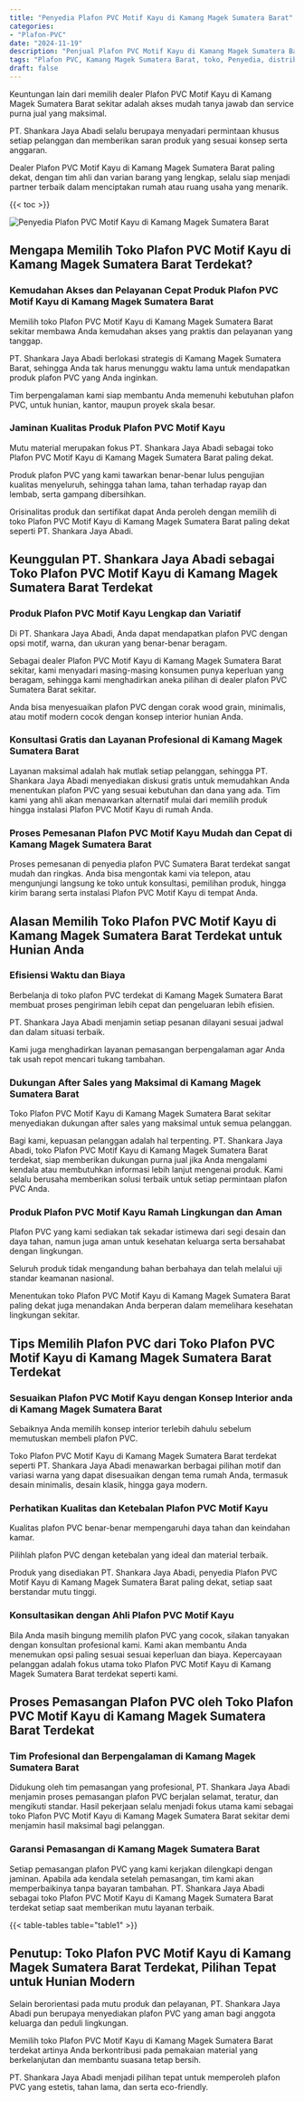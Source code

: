 ```yaml
---
title: "Penyedia Plafon PVC Motif Kayu di Kamang Magek Sumatera Barat"
categories: 
- "Plafon-PVC"
date: "2024-11-19"
description: "Penjual Plafon PVC Motif Kayu di Kamang Magek Sumatera Barat bagi tempat tinggal, kantor, dan ritel. Plafon berkualitas, beragam motif, warna menarik, dengan jasa instalasi dikerjakan oleh tenaga ahli profesional dan garansi resmi!|Jasa distribusi Plafon PVC Motif Kayu di Kamang Magek Sumatera Barat untuk kebutuhan rumah, kantor, atau ritel, dengan material berkualitas dan penempatan oleh teknisi ahli serta jaminan resmi.|Solusi Plafon PVC Motif Kayu di Kamang Magek Sumatera Barat yang terpercaya bagi tempat tinggal, perkantoran, serta gerai, dengan material unggulan dan instalasi dikerjakan oleh tenaga ahli profesional dan garansi resmi.|Penyediaan Plafon PVC Motif Kayu di Kamang Magek Sumatera Barat untuk tempat tinggal, kantor, dan toko, beserta material unggulan dan penempatan ditangani oleh tenaga ahli profesional, dilengkapi dengan jaminan resmi.}"
tags: "Plafon PVC, Kamang Magek Sumatera Barat, toko, Penyedia, distributor"
draft: false
---
```


Keuntungan lain dari memilih dealer Plafon PVC Motif Kayu di Kamang Magek Sumatera Barat sekitar adalah akses mudah tanya jawab dan service purna jual yang maksimal.

PT. Shankara Jaya Abadi selalu berupaya menyadari permintaan khusus setiap pelanggan dan memberikan saran produk yang sesuai konsep serta anggaran.

Dealer Plafon PVC Motif Kayu di Kamang Magek Sumatera Barat paling dekat, dengan tim ahli dan varian barang yang lengkap, selalu siap menjadi partner terbaik dalam menciptakan rumah atau ruang usaha yang menarik.

{{< toc >}}

![Penyedia Plafon PVC Motif Kayu di Kamang Magek Sumatera Barat](/images/Plafon-PVC/Penyedia-Plafon-PVC-Motif-Kayu-di-Kamang-Magek-Sumatera-Barat.png)


## Mengapa Memilih Toko Plafon PVC Motif Kayu di Kamang Magek Sumatera Barat Terdekat?

### Kemudahan Akses dan Pelayanan Cepat Produk Plafon PVC Motif Kayu di Kamang Magek Sumatera Barat

Memilih toko Plafon PVC Motif Kayu di Kamang Magek Sumatera Barat sekitar membawa Anda kemudahan akses yang praktis dan pelayanan yang tanggap.

PT. Shankara Jaya Abadi berlokasi strategis di Kamang Magek Sumatera Barat, sehingga Anda tak harus menunggu waktu lama untuk mendapatkan produk plafon PVC yang Anda inginkan.

Tim berpengalaman kami siap membantu Anda memenuhi kebutuhan plafon PVC, untuk hunian, kantor, maupun proyek skala besar.

### Jaminan Kualitas Produk Plafon PVC Motif Kayu

Mutu material merupakan fokus PT. Shankara Jaya Abadi sebagai toko Plafon PVC Motif Kayu di Kamang Magek Sumatera Barat paling dekat.

Produk plafon PVC yang kami tawarkan benar-benar lulus pengujian kualitas menyeluruh, sehingga tahan lama, tahan terhadap rayap dan lembab, serta gampang dibersihkan.

Orisinalitas produk dan sertifikat dapat Anda peroleh dengan memilih di toko Plafon PVC Motif Kayu di Kamang Magek Sumatera Barat paling dekat seperti PT. Shankara Jaya Abadi.

## Keunggulan PT. Shankara Jaya Abadi sebagai Toko Plafon PVC Motif Kayu di Kamang Magek Sumatera Barat Terdekat

### Produk Plafon PVC Motif Kayu Lengkap dan Variatif

Di PT. Shankara Jaya Abadi, Anda dapat mendapatkan plafon PVC dengan opsi motif, warna, dan ukuran yang benar-benar beragam.

Sebagai dealer Plafon PVC Motif Kayu di Kamang Magek Sumatera Barat sekitar, kami menyadari masing-masing konsumen punya keperluan yang beragam, sehingga kami menghadirkan aneka pilihan di dealer plafon PVC Sumatera Barat sekitar.

Anda bisa menyesuaikan plafon PVC dengan corak wood grain, minimalis, atau motif modern cocok dengan konsep interior hunian Anda.

### Konsultasi Gratis dan Layanan Profesional di Kamang Magek Sumatera Barat

Layanan maksimal adalah hak mutlak setiap pelanggan, sehingga PT. Shankara Jaya Abadi menyediakan diskusi gratis untuk memudahkan Anda menentukan plafon PVC yang sesuai kebutuhan dan dana yang ada. Tim kami yang ahli akan menawarkan alternatif mulai dari memilih produk hingga instalasi Plafon PVC Motif Kayu di rumah Anda.

### Proses Pemesanan Plafon PVC Motif Kayu Mudah dan Cepat di Kamang Magek Sumatera Barat

Proses pemesanan di penyedia plafon PVC Sumatera Barat terdekat sangat mudah dan ringkas. Anda bisa mengontak kami via telepon, atau mengunjungi langsung ke toko untuk konsultasi, pemilihan produk, hingga kirim barang serta instalasi Plafon PVC Motif Kayu di tempat Anda.

## Alasan Memilih Toko Plafon PVC Motif Kayu di Kamang Magek Sumatera Barat Terdekat untuk Hunian Anda

### Efisiensi Waktu dan Biaya

Berbelanja di toko plafon PVC terdekat di Kamang Magek Sumatera Barat membuat proses pengiriman lebih cepat dan pengeluaran lebih efisien.

PT. Shankara Jaya Abadi menjamin setiap pesanan dilayani sesuai jadwal dan dalam situasi terbaik.

Kami juga menghadirkan layanan pemasangan berpengalaman agar Anda tak usah repot mencari tukang tambahan.

### Dukungan After Sales yang Maksimal di Kamang Magek Sumatera Barat

Toko Plafon PVC Motif Kayu di Kamang Magek Sumatera Barat sekitar menyediakan dukungan after sales yang maksimal untuk semua pelanggan.

Bagi kami, kepuasan pelanggan adalah hal terpenting. PT. Shankara Jaya Abadi, toko Plafon PVC Motif Kayu di Kamang Magek Sumatera Barat terdekat, siap memberikan dukungan purna jual jika Anda mengalami kendala atau membutuhkan informasi lebih lanjut mengenai produk. Kami selalu berusaha memberikan solusi terbaik untuk setiap permintaan plafon PVC Anda.

### Produk Plafon PVC Motif Kayu Ramah Lingkungan dan Aman

Plafon PVC yang kami sediakan tak sekadar istimewa dari segi desain dan daya tahan, namun juga aman untuk kesehatan keluarga serta bersahabat dengan lingkungan.

Seluruh produk tidak mengandung bahan berbahaya dan telah melalui uji standar keamanan nasional.

Menentukan toko Plafon PVC Motif Kayu di Kamang Magek Sumatera Barat paling dekat juga menandakan Anda berperan dalam memelihara kesehatan lingkungan sekitar.

## Tips Memilih Plafon PVC dari Toko Plafon PVC Motif Kayu di Kamang Magek Sumatera Barat Terdekat

### Sesuaikan Plafon PVC Motif Kayu dengan Konsep Interior anda di Kamang Magek Sumatera Barat

Sebaiknya Anda memilih konsep interior terlebih dahulu sebelum memutuskan membeli plafon PVC.

Toko Plafon PVC Motif Kayu di Kamang Magek Sumatera Barat terdekat seperti PT. Shankara Jaya Abadi menawarkan berbagai pilihan motif dan variasi warna yang dapat disesuaikan dengan tema rumah Anda, termasuk desain minimalis, desain klasik, hingga gaya modern.

### Perhatikan Kualitas dan Ketebalan Plafon PVC Motif Kayu

Kualitas plafon PVC benar-benar mempengaruhi daya tahan dan keindahan kamar.

Pilihlah plafon PVC dengan ketebalan yang ideal dan material terbaik.

Produk yang disediakan PT. Shankara Jaya Abadi, penyedia Plafon PVC Motif Kayu di Kamang Magek Sumatera Barat paling dekat, setiap saat berstandar mutu tinggi.

### Konsultasikan dengan Ahli Plafon PVC Motif Kayu

Bila Anda masih bingung memilih plafon PVC yang cocok, silakan tanyakan dengan konsultan profesional kami. Kami akan membantu Anda menemukan opsi paling sesuai sesuai keperluan dan biaya. Kepercayaan pelanggan adalah fokus utama toko Plafon PVC Motif Kayu di Kamang Magek Sumatera Barat terdekat seperti kami.

## Proses Pemasangan Plafon PVC oleh Toko Plafon PVC Motif Kayu di Kamang Magek Sumatera Barat Terdekat

### Tim Profesional dan Berpengalaman di Kamang Magek Sumatera Barat

Didukung oleh tim pemasangan yang profesional, PT. Shankara Jaya Abadi menjamin proses pemasangan plafon PVC berjalan selamat, teratur, dan mengikuti standar. Hasil pekerjaan selalu menjadi fokus utama kami sebagai toko Plafon PVC Motif Kayu di Kamang Magek Sumatera Barat sekitar demi menjamin hasil maksimal bagi pelanggan.

### Garansi Pemasangan di Kamang Magek Sumatera Barat

Setiap pemasangan plafon PVC yang kami kerjakan dilengkapi dengan jaminan. Apabila ada kendala setelah pemasangan, tim kami akan memperbaikinya tanpa bayaran tambahan. PT. Shankara Jaya Abadi sebagai toko Plafon PVC Motif Kayu di Kamang Magek Sumatera Barat terdekat setiap saat memberikan mutu layanan terbaik.

{{< table-tables table="table1" >}}

## Penutup: Toko Plafon PVC Motif Kayu di Kamang Magek Sumatera Barat Terdekat, Pilihan Tepat untuk Hunian Modern

Selain berorientasi pada mutu produk dan pelayanan, PT. Shankara Jaya Abadi pun berupaya menyediakan plafon PVC yang aman bagi anggota keluarga dan peduli lingkungan.

Memilih toko Plafon PVC Motif Kayu di Kamang Magek Sumatera Barat terdekat artinya Anda berkontribusi pada pemakaian material yang berkelanjutan dan membantu suasana tetap bersih.

PT. Shankara Jaya Abadi menjadi pilihan tepat untuk memperoleh plafon PVC yang estetis, tahan lama, dan serta eco-friendly.